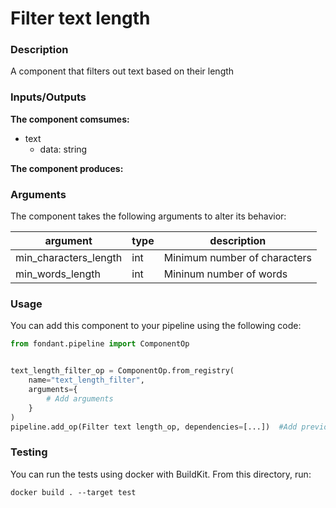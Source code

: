 # Filter text length

### Description
A component that filters out text based on their length

### Inputs/Outputs

**The component comsumes:**
- text
  - data: string

**The component produces:**

### Arguments

The component takes the following arguments to alter its behavior:

| argument | type | description |
| -------- | ---- | ----------- |
| min_characters_length | int | Minimum number of characters |
| min_words_length | int | Mininum number of words |

### Usage

You can add this component to your pipeline using the following code:

```python
from fondant.pipeline import ComponentOp


text_length_filter_op = ComponentOp.from_registry(
    name="text_length_filter",
    arguments={
        # Add arguments
    }
)
pipeline.add_op(Filter text length_op, dependencies=[...])  #Add previous component as dependency
```

### Testing

You can run the tests using docker with BuildKit. From this directory, run:
```
docker build . --target test
```